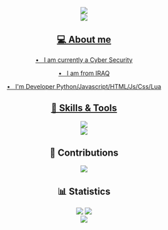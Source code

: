 <div align="center">
  <img src="https://capsule-render.vercel.app/api?animation=fadeIn&type=waving&color=gradient&height=200&fontAlignY=40"/>
  <div id="badges">
    <a href="https://gists.github.com/0xfff0800">
      <img src="https://img.shields.io/badge/Gists-blue?logo=github">
  </div>

<div>
  <h2 align="center">💻 About me</h2>
  <div align="center">
    <p>•   I am currently a Cyber Security</p>
    <p>•   I am from IRAQ</p>
    <p>•   I'm Developer Python/Javascript/HTML/Js/Css/Lua</p>
  </div>
</div>
<div align="center">
  <h2 align="center">📜 Skills & Tools</h2>
  <a href="https://skillicons.dev">
    <img src="https://skillicons.dev/icons?i=aws,dart,firebase,powershell,wordpress,py"/>
    <br>
    <img src="https://skillicons.dev/icons?i=cloudflare,php,nginx,git,github,idea,linux,visualstudio,vscode,selenium,swift,flutter"/>
  </a>
</div>
<div align="center">
  <h2 align="center">🐍 Contributions</h2>
  <img src="https://github.com/mustafa1p/mustafa1p/blob/main/github-user-contribution.svg"/>
</div>

<div align="center">
  <h2 align="center">📊 Statistics</h2>
  <img src="https://github-readme-stats.vercel.app/api?username=mustafa1p&include_all_commits=true&theme=tokyonight_duo&show_icons=true&count_private=true&hide_border=true&mode=weekly">
  <img src="http://github-readme-streak-stats.herokuapp.com?user=mustafa1p&theme=tokyonight_duo&hide_border=true&mode=weekly">
</div>


<div align="center">
  <img src="https://capsule-render.vercel.app/api?type=waving&color=gradient&height=200&section=footer"/>
</div>
